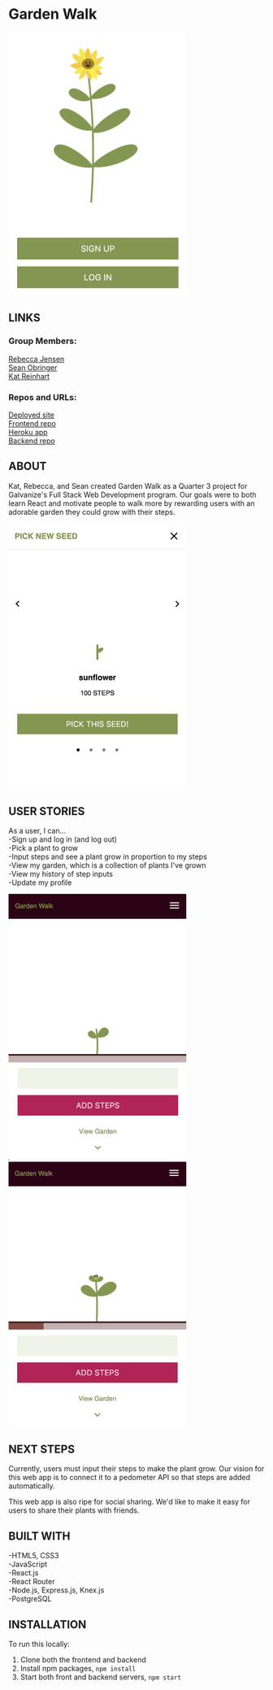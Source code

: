 # Garden Walk
<img src="./readme-images/welcome.png" width="350px" alt="welcome screen with flower">

## LINKS  
### Group Members:  
[Rebecca Jensen](https://github.com/TalusRocks)  
[Sean Obringer](https://github.com/GuitarOTronic)  
[Kat Reinhart](https://github.com/katreinhart)  

### Repos and URLs:  
[Deployed site](https://garden-walk.surge.sh)   
[Frontend repo](https://github.com/TalusRocks/plant-walking-frontend)  
[Heroku app](https://secure-reaches-21432.herokuapp.com/api/plant-instances)  
[Backend repo](https://github.com/TalusRocks/plant-walking-backend)  

## ABOUT  
Kat, Rebecca, and Sean created Garden Walk as a Quarter 3 project for Galvanize's Full Stack Web Development program. Our goals were to both learn React and motivate people to walk more by rewarding users with an adorable garden they could grow with their steps.  

<img src="./readme-images/pickseed.png" width="350px" alt="pick a seed">

## USER STORIES  
As a user, I can...  
-Sign up and log in (and log out)  
-Pick a plant to grow  
-Input steps and see a plant grow in proportion to my steps  
-View my garden, which is a collection of plants I've grown  
-View my history of step inputs  
-Update my profile  

<kbd>
  <img src="./readme-images/newplant.png" width="350px" alt="new plant">
</kbd>

<img src="./readme-images/growingplant1.png" width="350px" alt="small growing plant">


## NEXT STEPS
Currently, users must input their steps to make the plant grow. Our vision for this web app is to connect it to a pedometer API so that steps are added automatically.  

This web app is also ripe for social sharing. We'd like to make it easy for users to share their plants with friends.  

## BUILT WITH
-HTML5, CSS3  \
-JavaScript  \
-React.js  \
-React Router  \
-Node.js, Express.js, Knex.js  \
-PostgreSQL  

## INSTALLATION
To run this locally:
1. Clone both the frontend and backend
2. Install npm packages, `npm install`
3. Start both front and backend servers, `npm start`
